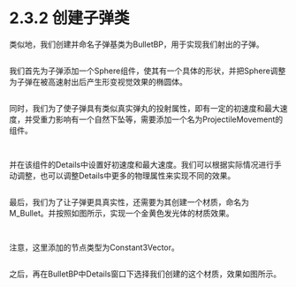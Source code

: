 # 2.3.2 创建子弹类

类似地，我们创建并命名子弹基类为BulletBP，用于实现我们射出的子弹。

<figure><img src="../../../.gitbook/assets/image (8).png" alt=""><figcaption></figcaption></figure>

我们首先为子弹添加一个Sphere组件，使其有一个具体的形状，并把Sphere调整为子弹在被高速射出后产生形变视觉效果的椭圆体。

<figure><img src="../../../.gitbook/assets/image (388).png" alt=""><figcaption></figcaption></figure>

同时，我们为了使子弹具有类似真实弹丸的投射属性，即有一定的初速度和最大速度，并受重力影响有一个自然下坠等，需要添加一个名为ProjectileMovement的组件。

<figure><img src="../../../.gitbook/assets/image (154).png" alt=""><figcaption></figcaption></figure>

<figure><img src="../../../.gitbook/assets/image (82).png" alt=""><figcaption></figcaption></figure>

并在该组件的Details中设置好初速度和最大速度。我们可以根据实际情况进行手动调整，也可以调整Details中更多的物理属性来实现不同的效果。

<figure><img src="../../../.gitbook/assets/image (329).png" alt=""><figcaption></figcaption></figure>

最后，我们为了让子弹更具真实性，还需要为其创建一个材质，命名为M\_Bullet。并按照如图所示，实现一个金黄色发光体的材质效果。

<figure><img src="../../../.gitbook/assets/image (138).png" alt=""><figcaption></figcaption></figure>

<figure><img src="../../../.gitbook/assets/image (352).png" alt=""><figcaption></figcaption></figure>

注意，这里添加的节点类型为Constant3Vector。

<figure><img src="../../../.gitbook/assets/image (38).png" alt=""><figcaption></figcaption></figure>

之后，再在BulletBP中Details窗口下选择我们创建的这个材质，效果如图所示。

<figure><img src="../../../.gitbook/assets/image (326).png" alt=""><figcaption></figcaption></figure>

<figure><img src="../../../.gitbook/assets/image (171).png" alt=""><figcaption></figcaption></figure>
